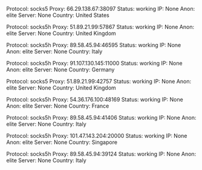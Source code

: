 Protocol: socks5
Proxy: 66.29.138.67:38097
Status: working
IP: None
Anon: elite
Server: None
Country: United States

Protocol: socks5h
Proxy: 51.89.21.99:57867
Status: working
IP: None
Anon: elite
Server: None
Country: United Kingdom

Protocol: socks5h
Proxy: 89.58.45.94:46595
Status: working
IP: None
Anon: elite
Server: None
Country: Italy

Protocol: socks5h
Proxy: 91.107.130.145:11000
Status: working
IP: None
Anon: elite
Server: None
Country: Germany

Protocol: socks5
Proxy: 51.89.21.99:42757
Status: working
IP: None
Anon: elite
Server: None
Country: United Kingdom

Protocol: socks5h
Proxy: 54.36.176.100:48169
Status: working
IP: None
Anon: elite
Server: None
Country: France

Protocol: socks5h
Proxy: 89.58.45.94:41406
Status: working
IP: None
Anon: elite
Server: None
Country: Italy

Protocol: socks5h
Proxy: 101.47.143.204:20000
Status: working
IP: None
Anon: elite
Server: None
Country: Singapore

Protocol: socks5h
Proxy: 89.58.45.94:39124
Status: working
IP: None
Anon: elite
Server: None
Country: Italy

